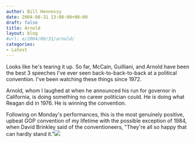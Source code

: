 ```yaml
---
author: Bill Hennessy
date: 2004-08-31 13:00:00+00:00
draft: false
title: Arnold
layout: blog
#url: e/2004/08/31/arnold/
categories:
- Latest
---
```


Looks like he's tearing it up.  So far, McCain, Guilliani, and Arnold have been the best 3 speeches I've ever seen back-to-back-to-back at a political convention.  I've been watching these things since 1972.    
  
Arnold, whom I laughed at when he announced his run for governor in California, is doing something no career politician could.  He is doing what Reagan did in 1976.  He is winning the convention.    
  
Following on Monday's performances, this is the most genuinely positive, upbeat GOP convention of my lifetime with the possible exception of 1984, when David Brinkley said of the conventioneers, "They're all so happy that can hardly stand it."![](https://blog.billhennessy.com/aggbug.aspx?PostID=593)

